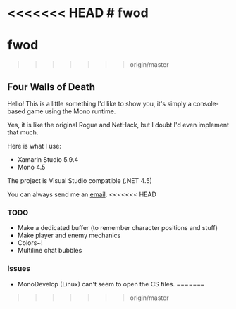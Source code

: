 <<<<<<< HEAD
﻿# fwod
=======
# fwod
>>>>>>> origin/master
## Four Walls of Death

Hello! This is a little something I'd like to show you, it's simply a console-based game using the Mono runtime.

Yes, it is like the original Rogue and NetHack, but I doubt I'd even implement that much.

Here is what I use:
- Xamarin Studio 5.9.4
- Mono 4.5

The project is Visual Studio compatible (.NET 4.5)

You can always send me an [email](devddstuff@gmail.com).
<<<<<<< HEAD

### TODO
- Make a dedicated buffer (to remember character positions and stuff)
- Make player and enemy mechanics
- Colors~!
- Multiline chat bubbles

### Issues
- MonoDevelop (Linux) can't seem to open the CS files.
=======
>>>>>>> origin/master
